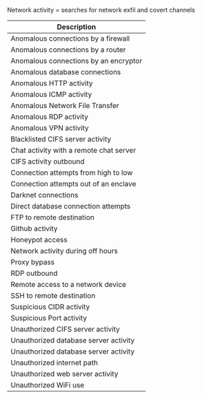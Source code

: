 Network activity = searches for network exfil and covert channels

| Description                             |
|-----------------------------------------|
| Anomalous connections by a firewall     |
| Anomalous connections by a router       |
| Anomalous connections by an encryptor   |
| Anomalous database connections          |
| Anomalous HTTP activity                 |
| Anomalous ICMP activity                 |
| Anomalous Network File Transfer         |
| Anomalous RDP activity                  |
| Anomalous VPN activity                  |
| Blacklisted CIFS server activity        |
| Chat activity with a remote chat server |
| CIFS activity outbound                  |
| Connection attempts from high to low    |
| Connection attempts out of an enclave   |
| Darknet connections                     |
| Direct database connection attempts     |
| FTP to remote destination               |
| Github activity                         |
| Honeypot access                         |
| Network activity during off hours       |
| Proxy bypass                            |
| RDP outbound                            |
| Remote access to a network device       |
| SSH to remote destination               |
| Suspicious CIDR activity                |
| Suspicious Port activity                |
| Unauthorized CIFS server activity       |
| Unauthorized database server activity   |
| Unauthorized database server activity   |
| Unauthorized internet path              |
| Unauthorized web server activity        |
| Unauthorized WiFi use                   |
